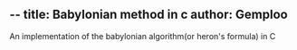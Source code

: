 --
title: Babylonian method in c
author: Gemploo
--

An implementation of the babylonian algorithm(or heron's formula) in C

